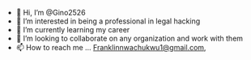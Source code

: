 - 👋 Hi, I’m @Gino2526
- 👀 I’m interested in being a professional in legal hacking
- 🌱 I’m currently learning my career 
- 💞️ I’m looking to collaborate on any organization and work with them
- 📫 How to reach me ... Franklinnwachukwu1@gmail.com, 

<!---
Gino2526/Gino2526 is a ✨ special ✨ repository because its `README.md` (this file) appears on your GitHub profile.
You can click the Preview link to take a look at your changes.
--->
